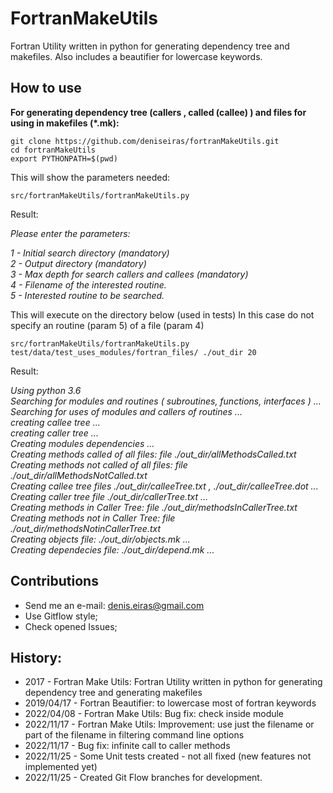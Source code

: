 # FortranMakeUtils

Fortran Utility written in python for generating dependency tree and makefiles. Also includes a beautifier for lowercase keywords.

## How to use 

**For generating dependency tree (callers , called (callee) ) and files for using in makefiles (*.mk):**
```
git clone https://github.com/deniseiras/fortranMakeUtils.git
cd fortranMakeUtils
export PYTHONPATH=$(pwd)
```

This will show the parameters needed:
```
src/fortranMakeUtils/fortranMakeUtils.py
```
Result:

*Please enter the parameters:*  

*1 - Initial search directory (mandatory)*  
*2 - Output directory (mandatory)*  
*3 - Max depth for search callers and callees (mandatory)*  
*4 - Filename of the interested routine.*  
*5 - Interested routine to be searched.*  

This will execute on the directory below (used in tests)
In this case do not specify an routine (param 5) of a file (param 4)
```
src/fortranMakeUtils/fortranMakeUtils.py test/data/test_uses_modules/fortran_files/ ./out_dir 20 
```

Result:  

*Using python 3.6*  
*Searching for modules and routines ( subroutines, functions, interfaces ) ...*  
*Searching for uses of modules and callers of routines ...*  
*creating callee tree ...*  
*creating caller tree ...*  
*Creating modules dependencies ...*  
*Creating methods called of all files: file ./out_dir/allMethodsCalled.txt*  
*Creating methods not called of all files: file ./out_dir/allMethodsNotCalled.txt*  
*Creating callee tree files ./out_dir/calleeTree.txt , ./out_dir/calleeTree.dot ...*  
*Creating caller tree file ./out_dir/callerTree.txt ...*  
*Creating methods in Caller Tree: file ./out_dir/methodsInCallerTree.txt*  
*Creating methods not in Caller Tree: file ./out_dir/methodsNotinCallerTree.txt*  
*Creating objects file: ./out_dir/objects.mk ...*  
*Creating dependecies file: ./out_dir/depend.mk ...*  


## Contributions

- Send me an e-mail: denis.eiras@gmail.com
- Use Gitflow style;
- Check opened Issues;


## History:
- 2017       - Fortran Make Utils: Fortran Utility written in python for generating dependency tree and generating makefiles
- 2019/04/17 - Fortran Beautifier: to lowercase most of fortran keywords
- 2022/04/08 - Fortran Make Utils: Bug fix: check inside module
- 2022/11/17 - Fortran Make Utils: Improvement: use just the filename or part of the filename in filtering command line options
- 2022/11/17 - Bug fix: infinite call to caller methods
- 2022/11/25 - Some Unit tests created - not all fixed (new features not implemented yet)
- 2022/11/25 - Created Git Flow branches for development.


